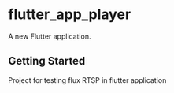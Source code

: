 # flutter_app_player

A new Flutter application.

## Getting Started

Project for testing flux RTSP in flutter application